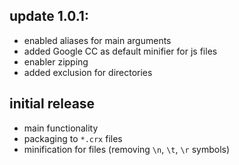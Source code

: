 ## update 1.0.1:

* enabled aliases for main arguments
* added Google CC as default minifier for js files
* enabler zipping
* added exclusion for directories

## initial release

* main functionality
* packaging to `*.crx` files
* minification for files (removing `\n`, `\t`, `\r` symbols)